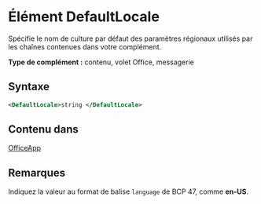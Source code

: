 # <a name="defaultlocale-element"></a>Élément DefaultLocale

Spécifie le nom de culture par défaut des paramètres régionaux utilisés par les chaînes contenues dans votre complément.

**Type de complément :** contenu, volet Office, messagerie

## <a name="syntax"></a>Syntaxe

```XML
<DefaultLocale>string </DefaultLocale>
```

## <a name="contained-in"></a>Contenu dans

[OfficeApp](officeapp.md)

## <a name="remarks"></a>Remarques

Indiquez la valeur au format de balise  `language` de BCP 47, comme **en-US**.


